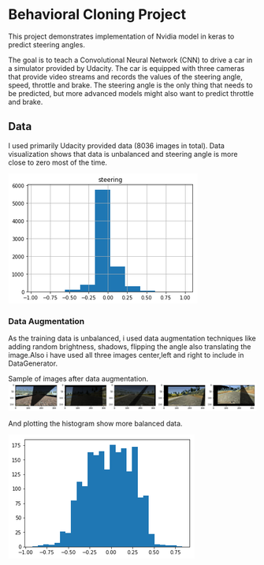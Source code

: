# Behavioral Cloning Project

This project demonstrates implementation of Nvidia model in keras to predict steering angles.

The goal is to teach a Convolutional Neural Network (CNN) to drive a car in a simulator provided by Udacity. The car is equipped with three cameras that provide video streams and records the values of the steering angle, speed, throttle and brake. The steering angle is the only thing that needs to be predicted, but more advanced models might also want to predict throttle and brake. 

## Data

I used primarily Udacity provided data (8036 images in total). Data visualization shows that data is unbalanced and steering angle is more close to zero most of the time.

![alt text](./Images/dataset_vis1.png)

### Data Augmentation

As the training data is unbalanced, i used data augmentation techniques like adding random brightness, shadows, flipping the angle also translating the image.Also i have used all three images center,left and right to include in DataGenerator.

Sample of images after data augmentation.
![alt text](./Images/image_aug1.png)

And plotting the histogram show more balanced data.

![alt text](./Images/dataset_vis2.png)

